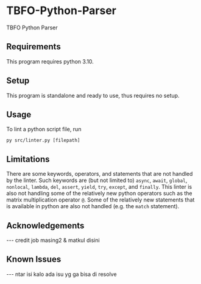 # TBFO-Python-Parser
TBFO Python Parser

## Requirements
This program requires python 3.10.

## Setup
This program is standalone and ready to use, thus requires no setup.

## Usage
To lint a python script file, run
```
py src/linter.py [filepath]
```

## Limitations
There are some keywords, operators, and statements that are not handled by the linter.
Such keywords are (but not limited to) `async`, `await`, `global`, `nonlocal`, `lambda`, `del`, `assert`, `yield`, `try`,
`except`, and `finally`.
This linter is also not handling some of the relatively new python operators such as the matrix
multiplication operator `@`. Some of the relatively new statements that is available in python
are also not handled (e.g. the `match` statement).

## Acknowledgements
--- credit job masing2 & matkul disini

## Known Issues
--- ntar isi kalo ada isu yg ga bisa di resolve